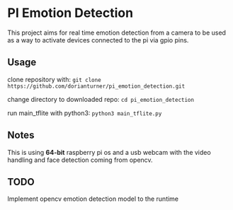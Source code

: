 #  PI Emotion Detection

This project aims for real time emotion detection from a camera to be used as a way to activate devices connected to the pi via gpio pins.

## Usage
clone repository with: ```git clone https://github.com/dorianturner/pi_emotion_detection.git```  

change directory to downloaded repo: ```cd pi_emotion_detection```  

run main_tflite with python3: ```python3 main_tflite.py```

## Notes
This is using **64-bit** raspberry pi os and a usb webcam with the video handling and face detection coming from opencv. 

## TODO
Implement opencv emotion detection model to the runtime
     
